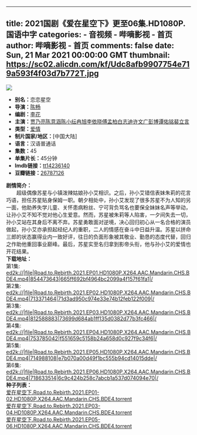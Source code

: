 
---
title: 2021国剧《爱在星空下》更至06集.HD1080P.国语中字
categories: 
    - 音视频
    - 哔嘀影视 - 首页
author: 哔嘀影视 - 首页
comments: false
date: Sun, 21 Mar 2021 00:00:00 GMT
thumbnail: https://sc02.alicdn.com/kf/Udc8afb9907754e719a593f4f03d7b772T.jpg
---

<div>   
<img class="image thumb" src="https://sc02.alicdn.com/kf/Udc8afb9907754e719a593f4f03d7b772T.jpg" referrerpolicy="no-referrer"> <ul> <li><strong>别名：</strong>恋恋星空</li> <li><strong>导演：</strong><a href="https://bde4.cc/director/%E9%99%88%E7%95%85">陈畅</a> </li> <li><strong>编剧：</strong><a href="https://bde4.cc/scenarist/%E6%9D%8E%E8%8A%B1">李花</a></li> <li><strong>主演：</strong><a href="https://bde4.cc/performer/%E8%B4%BE%E4%B9%83%E4%BA%AE">贾乃亮</a><a href="https://bde4.cc/performer/%E9%99%88%E6%84%8F%E6%B6%B5">陈意涵</a><a href="https://bde4.cc/performer/%E9%99%88%E5%B0%8F%E7%BA%AD">陈小纭</a><a href="https://bde4.cc/performer/%E5%86%89%E6%97%AD">冉旭</a><a href="https://bde4.cc/performer/%E6%9D%8E%E4%BE%9D%E6%99%93">李依晓</a><a href="https://bde4.cc/performer/%E5%82%85%E5%AD%9F%E6%9F%8F">傅孟柏</a><a href="https://bde4.cc/performer/%E7%99%BD%E5%BF%97%E8%BF%AA">白志迪</a><a href="https://bde4.cc/performer/%E8%AE%B8%E6%96%87%E5%B9%BF">许文广</a><a href="https://bde4.cc/performer/%E5%BD%AD%E5%8D%9A">彭博</a><a href="https://bde4.cc/performer/%E8%B0%AD%E4%BD%91%E9%93%AD">谭佑铭</a><a href="https://bde4.cc/performer/%E8%A3%B4%E7%AB%8B%E8%A8%80">裴立言</a></li> <li><strong>类型：</strong><a target="_new" href="https://bde4.cc/s/aiqing">爱情</a></li> <li><strong>制片国家/地区：</strong>[中国大陆]</li> <li><strong>语言：</strong>汉语普通话</li> <li><strong>集数：</strong>45</li> <li><strong>单集片长：</strong>45分钟</li> <li rel="nofollow"><strong>Imdb链接：</strong><a target="_new" href="https://www.imdb.com/title/tt14236140">tt14236140</a></li> <li rel="nofollow"><strong>豆瓣链接：</strong><a target="_new" href="https://movie.douban.com/subject/26787126/">26787126</a></li> </ul> <div class="ui tag labels"> </div> <div class="summary"> <b>剧情简介：</b> <br>　　超级偶像苏星与小镇泼辣姑娘孙小艾相识。之后，孙小艾错信表妹朱莉的花言巧语，担任苏星贴身保姆一职。朝夕相处中，孙小艾发现了很多苏星不为人知的另一面，他助养失学儿童、关怀患病粉丝、宁可背负骂名也要保全妹妹名声等举动，让孙小艾不知不觉对他心生爱意。然而，苏星被朱莉等人陷害，一夕间失去一切，孙小艾站在其身后不离不弃。苏星勇敢面对逆境，决心回归初心从一名合格的演员做起，孙小艾亦承担起经纪人的重职，二人的情感在奋斗中日益升温。苏星以拼命三郎的状态赢得业内一致好评，往日的负面形象被其敬业、勤恳的态度代替，回归之作助他重回事业巅峰。最后，苏星实至名归拿到影帝头衔，他与孙小艾的爱情也开花结果。 </div> <div><b>下载地址：</b><div class="item"><div class="content">第1集: <a href="ed2k://|file|Road.to.Rebirth.2021.EP01.HD1080P.X264.AAC.Mandarin.CHS.BDE4.mp4|854473643|665ff692bf4964bc2099a4f157f61fa1|/">ed2k://|file|Road.to.Rebirth.2021.EP01.HD1080P.X264.AAC.Mandarin.CHS.BDE4.mp4|854473643|665ff692bf4964bc2099a4f157f61fa1|/</a></div></div><div class="item"><div class="content"> 第2集: <a href="ed2k://|file|Road.to.Rebirth.2021.EP02.HD1080P.X264.AAC.Mandarin.CHS.BDE4.mp4|713371464|71d3ad950c974e33e74b12feb122f009|/">ed2k://|file|Road.to.Rebirth.2021.EP02.HD1080P.X264.AAC.Mandarin.CHS.BDE4.mp4|713371464|71d3ad950c974e33e74b12feb122f009|/</a></div></div><div class="item"><div class="content">第3集: <a href="ed2k://|file|Road.to.Rebirth.2021.EP03.HD1080P.X264.AAC.Mandarin.CHS.BDE4.mp4|812588883|73699d684ab1ff135d0382d77b3fc466|/">ed2k://|file|Road.to.Rebirth.2021.EP03.HD1080P.X264.AAC.Mandarin.CHS.BDE4.mp4|812588883|73699d684ab1ff135d0382d77b3fc466|/</a></div></div><div class="item"><div class="content">第4集: <a href="ed2k://|file|Road.to.Rebirth.2021.EP04.HD1080P.X264.AAC.Mandarin.CHS.BDE4.mp4|753785042|f551659c5158b24a658d0c927f9c34f6|/">ed2k://|file|Road.to.Rebirth.2021.EP04.HD1080P.X264.AAC.Mandarin.CHS.BDE4.mp4|753785042|f551659c5158b24a658d0c927f9c34f6|/</a></div></div><div class="item"><div class="content">第5集: <a href="ed2k://|file|Road.to.Rebirth.2021.EP05.HD1080P.X264.AAC.Mandarin.CHS.BDE4.mp4|714988108|e7b070a00d49f1bc555b94cd14015dde|/">ed2k://|file|Road.to.Rebirth.2021.EP05.HD1080P.X264.AAC.Mandarin.CHS.BDE4.mp4|714988108|e7b070a00d49f1bc555b94cd14015dde|/</a></div></div><div class="item"><div class="content">第6集: <a href="ed2k://|file|Road.to.Rebirth.2021.EP06.HD1080P.X264.AAC.Mandarin.CHS.BDE4.mp4|718633514|6c9c424b258c7abcb1a537d074094e70|/">ed2k://|file|Road.to.Rebirth.2021.EP06.HD1080P.X264.AAC.Mandarin.CHS.BDE4.mp4|718633514|6c9c424b258c7abcb1a537d074094e70|/</a></div></div></div><div><b>种子列表：</b> <div class="item"> <div class="content"> <a href="https://bde4.cc/file/20213/f994386e3484ba62ea9dafdd68cbfe05.torrent" class="header" download="爱在星空下.Road.to.Rebirth.2021.EP01-02.HD1080P.X264.AAC.Mandarin.CHS.BDE4.torrent"><i class="ui magnet red icon"></i>爱在星空下.Road.to.Rebirth.2021.EP01-02.HD1080P.X264.AAC.Mandarin.CHS.BDE4.torrent</a> </div> </div> <div class="item"> <div class="content"> <a href="https://bde4.cc/file/20213/93ba10b4a3b7adac99ca51b42b43ace2.torrent" class="header" download="爱在星空下.Road.to.Rebirth.2021.EP03-04.HD1080P.X264.AAC.Mandarin.CHS.BDE4.torrent"><i class="ui magnet red icon"></i>爱在星空下.Road.to.Rebirth.2021.EP03-04.HD1080P.X264.AAC.Mandarin.CHS.BDE4.torrent</a> </div> </div> <div class="item"> <div class="content"> <a href="https://bde4.cc/file/20213/9e36b21d964a78e5dfeefa5ac39f163a.torrent" class="header" download="爱在星空下.Road.to.Rebirth.2021.EP05-06.HD1080P.X264.AAC.Mandarin.CHS.BDE4.torrent"><i class="ui magnet red icon"></i>爱在星空下.Road.to.Rebirth.2021.EP05-06.HD1080P.X264.AAC.Mandarin.CHS.BDE4.torrent</a> </div> </div> </div>  
</div>
            